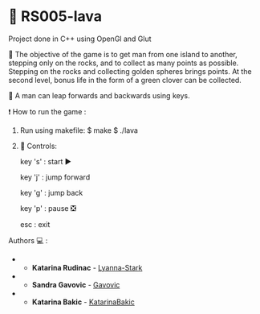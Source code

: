 #  :volcano: RS005-lava
Project done in C++  using OpenGl and Glut

:small_orange_diamond: The objective of the game is to get man from one island to another, stepping only on the rocks, and to collect as many points as possible. Stepping on the rocks and collecting golden spheres brings points. At the second level, bonus life in the form of a green clover can be collected.

:small_orange_diamond: A man can leap forwards and backwards using keys.

:heavy_exclamation_mark: How to run the game : 
1) Run using makefile: 
        $ make
        $ ./lava
        
2) :triangular_flag_on_post: Controls: 

      key 's' : start  :arrow_forward:
      
      key 'j' : jump forward
      
      key 'g' : jump back
      
      key 'p' : pause  :negative_squared_cross_mark:
      
      esc : exit 

Authors :computer: :

- * **Katarina Rudinac** - [Lyanna-Stark](https://github.com/Lyanna-Stark)

- * **Sandra Gavovic** - [Gavovic](https://github.com/Gavovic) 

- * **Katarina Bakic** - [KatarinaBakic](https://github.com/KatarinaBakic)
